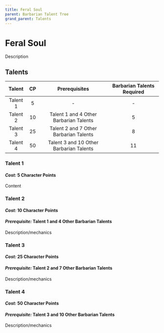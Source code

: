 ```yaml
---
title: Feral Soul
parent: Barbarian Talent Tree
grand_parent: Talents
---
```


# Feral Soul
Description

## Talents

| Talent | CP | Prerequisites | Barbarian Talents Required |
|:------:|:--:|:-------------:|:--------------------------:|
| Talent 1 | 5  | - | - |
| Talent 2 | 10 | Talent 1 and 4 Other Barbarian Talents | 5 |
| Talent 3 | 25 | Talent 2 and 7 Other Barbarian Talents | 8 |
| Talent 4 | 50 | Talent 3 and 10 Other Barbarian Talents | 11 |

### Talent 1
#### *Cost:* 5 Character Points
Content

### Talent 2
#### *Cost:* 10 Character Points
#### *Prerequisite:* Talent 1 and 4 Other Barbarian Talents
Description/mechanics

### Talent 3
#### *Cost:* 25 Character Points
#### *Prerequisite:* Talent 2 and 7 Other Barbarian Talents
Description/mechanics

### Talent 4
#### *Cost:* 50 Character Points
#### *Prerequisite:* Talent 3 and 10 Other Barbarian Talents
Description/mechanics
